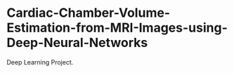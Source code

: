 # Cardiac-Chamber-Volume-Estimation-from-MRI-Images-using-Deep-Neural-Networks
Deep Learning Project.

